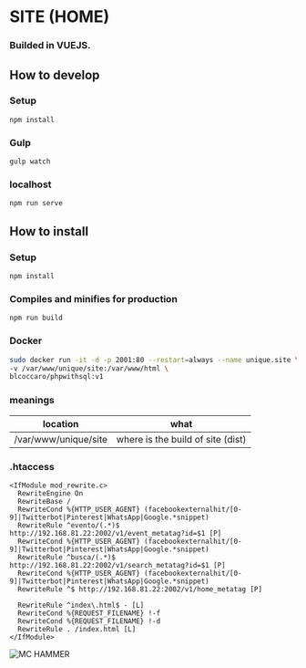 # SITE (HOME) 
### Builded in VUEJS.  

## How to develop

### Setup
```
npm install
```
### Gulp
```
gulp watch
```
### localhost
```
npm run serve
```


## How to install  

### Setup
```
npm install
```

### Compiles and minifies for production
```
npm run build
```

### Docker
```bash
sudo docker run -it -d -p 2001:80 --restart=always --name unique.site \
-v /var/www/unique/site:/var/www/html \
blcoccaro/phpwithsql:v1
```

### meanings 
| location | what |
| -------- | ----- |
| /var/www/unique/site | where is the build of site (dist) |

### .htaccess
```.htaccess
<IfModule mod_rewrite.c>
  RewriteEngine On
  RewriteBase /
  RewriteCond %{HTTP_USER_AGENT} (facebookexternalhit/[0-9]|Twitterbot|Pinterest|WhatsApp|Google.*snippet)
  RewriteRule ^evento/(.*)$ http://192.168.81.22:2002/v1/event_metatag?id=$1 [P]
  RewriteCond %{HTTP_USER_AGENT} (facebookexternalhit/[0-9]|Twitterbot|Pinterest|WhatsApp|Google.*snippet)
  RewriteRule ^busca/(.*)$ http://192.168.81.22:2002/v1/search_metatag?id=$1 [P]
  RewriteCond %{HTTP_USER_AGENT} (facebookexternalhit/[0-9]|Twitterbot|Pinterest|WhatsApp|Google.*snippet)
  RewriteRule ^$ http://192.168.81.22:2002/v1/home_metatag [P]

  RewriteRule ^index\.html$ - [L]
  RewriteCond %{REQUEST_FILENAME} !-f
  RewriteCond %{REQUEST_FILENAME} !-d
  RewriteRule . /index.html [L]
</IfModule>
```

![MC HAMMER](https://camo.githubusercontent.com/294d473d32d1d33750ea6a059bcd44cf31398535/687474703a2f2f692e696d6775722e636f6d2f6163484d3330786c2e6a7067)